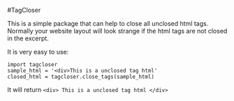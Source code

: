 #TagCloser


This is a simple package that can help to close all unclosed html tags.
Normally your website layout will look strange if the html tags are not closed in the excerpt.

It is very easy to use:
```
import tagcloser
sample_html = '<div>This is a unclosed tag html'
closed_html = tagcloser.close_tags(sample_html)
```
  
It will return ```<div> This is a unclosed tag html </div>```
